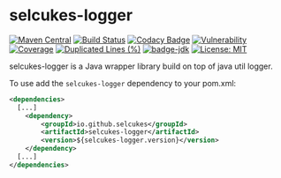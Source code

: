 # selcukes-logger

[![Maven Central](https://img.shields.io/maven-central/v/io.github.selcukes/selcukes-logger.svg?label=Maven%20Central)](https://search.maven.org/search?q=g:%22io.github.selcukes%22%20AND%20a:%22selcukes-logger%22)
[![Build Status](https://travis-ci.org/selcukes/selcukes-logger.svg?branch=master)](https://travis-ci.org/selcukes/selcukes-logger)
[![Codacy Badge](https://api.codacy.com/project/badge/Grade/79fbd725ee664ff985fb66d4ae2a7527)](https://www.codacy.com/manual/selcukes/selcukes-logger?utm_source=github.com&amp;utm_medium=referral&amp;utm_content=selcukes/selcukes-logger&amp;utm_campaign=Badge_Grade)
[![Vulnerability](https://sonarcloud.io/api/project_badges/measure?project=selcukes_selcukes-logger&metric=vulnerabilities)](https://sonarcloud.io/dashboard?id=selcukes_selcukes-logger)
[![Coverage](https://sonarcloud.io/api/project_badges/measure?project=selcukes_selcukes-logger&metric=coverage)](https://sonarcloud.io/dashboard?id=selcukes_selcukes-logger)
[![Duplicated Lines (%)](https://sonarcloud.io/api/project_badges/measure?project=selcukes_selcukes-logger&metric=duplicated_lines_density)](https://sonarcloud.io/dashboard?id=selcukes_selcukes-logger)
[![badge-jdk](https://img.shields.io/badge/jdk-8-green.svg)](http://www.oracle.com/technetwork/java/javase/downloads/index.html)
[![License: MIT](https://img.shields.io/badge/License-MIT-yellow.svg)](http://www.opensource.org/licenses/mit-license)

selcukes-logger is a Java wrapper library build on top of java util logger.

To use add the `selcukes-logger` dependency to your pom.xml:

```xml
<dependencies>
  [...]
    <dependency>
        <groupId>io.github.selcukes</groupId>
        <artifactId>selcukes-logger</artifactId>
        <version>${selcukes-logger.version}</version>
    </dependency>
  [...]
</dependencies>

```
